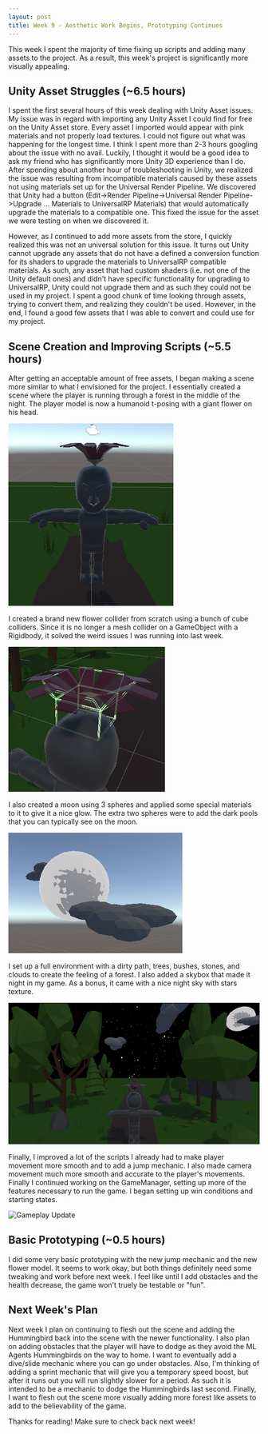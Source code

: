 ```yaml
---
layout: post
title: Week 9 - Aesthetic Work Begins, Prototyping Continues
---
```


This week I spent the majority of time fixing up scripts and adding many assets to the project. As a result, this week's project is significantly more visually appealing. 

## Unity Asset Struggles (~6.5 hours)

I spent the first several hours of this week dealing with Unity Asset issues. My issue was in regard with importing any Unity Asset I could find for free on the Unity Asset store. Every asset I imported would appear with pink materials and not properly load textures. I could not figure out what was happening for the longest time. I think I spent more than 2-3 hours googling about the issue with no avail. Luckily, I thought it would be a good idea to ask my friend who has significantly more Unity 3D experience than I do. After spending about another hour of troubleshooting in Unity, we realized the issue was resulting from incompatible materials caused by these assets not using materials set up for the Universal Render Pipeline. We discovered that Unity had a button (Edit->Render Pipeline->Universal Render Pipeline->Upgrade ... Materials to UniversalRP Materials) that would automatically upgrade the materials to a compatible one. This fixed the issue for the asset we were testing on when we discovered it. 

However, as I continued to add more assets from the store, I quickly realized this was not an universal solution for this issue. It turns out Unity cannot upgrade any assets that do not have a defined a conversion function for its shaders to upgrade the materials to UniversalRP compatible materials. As such, any asset that had custom shaders (i.e. not one of the Unity default ones) and didn't have specific functionality for upgrading to UniversalRP, Unity could not upgrade them and as such they could not be used in my project. I spent a good chunk of time looking through assets, trying to convert them, and realizing they couldn't be used. However, in the end, I found a good few assets that I was able to convert and could use for my project.  

## Scene Creation and Improving Scripts (~5.5 hours)

After getting an acceptable amount of free assets, I began making a scene more similar to what I envisioned for the project. I essentially created a scene where the player is running through a forest in the middle of the night. The player model is now a humanoid t-posing with a giant flower on his head. 

![New Player Model](/resources/new-player-model.PNG "New Player Model")

I created a brand new flower collider from scratch using a bunch of cube colliders. Since it is no longer a mesh collider on a GameObject with a Rigidbody, it solved the weird issues I was running into last week.

![New Flower Collider](/resources/new-flower-collider.PNG "New Flower Collider")

I also created a moon using 3 spheres and applied some special materials to it to give it a nice glow. The extra two spheres were to add the dark pools that you can typically see on the moon. 

![New Moon](/resources/new-moon.PNG "New Moon")

I set up a full environment with a dirty path, trees, bushes, stones, and clouds to create the feeling of a forest. I also added a skybox that made it night in my game. As a bonus, it came with a nice night sky with stars texture. 

![New Game Scene](/resources/alpha-2-scene.PNG "New Game Scene")

Finally, I improved a lot of the scripts I already had to make player movement more smooth and to add a jump mechanic. I also made camera movement much more smooth and accurate to the player's movements. Finally I continued working on the GameManager, setting up more of the features necessary to run the game. I began setting up win conditions and starting states.

![Gameplay Update](/resources/alpha-2-basic.gif "Gameplay Update")

## Basic Prototyping (~0.5 hours)

I did some very basic prototyping with the new jump mechanic and the new flower model. It seems to work okay, but both things definitely need some tweaking and work before next week. I feel like until I add obstacles and the health decrease, the game won't truely be testable or "fun". 

## Next Week's Plan

Next week I plan on continuing to flesh out the scene and adding the Hummingbird back into the scene with the newer functionality. I also plan on adding obstacles that the player will have to dodge as they avoid the ML Agents Hummingbirds on the way to home. I want to eventually add a dive/slide mechanic where you can go under obstacles. Also, I'm thinking of adding a sprint mechanic that will give you a temporary speed boost, but after it runs out you will run slightly slower for a period. As such it is intended to be a mechanic to dodge the Hummingbirds last second. Finally, I want to flesh out the scene more visually adding more forest like assets to add to the believability of the game. 

Thanks for reading! Make sure to check back next week!
